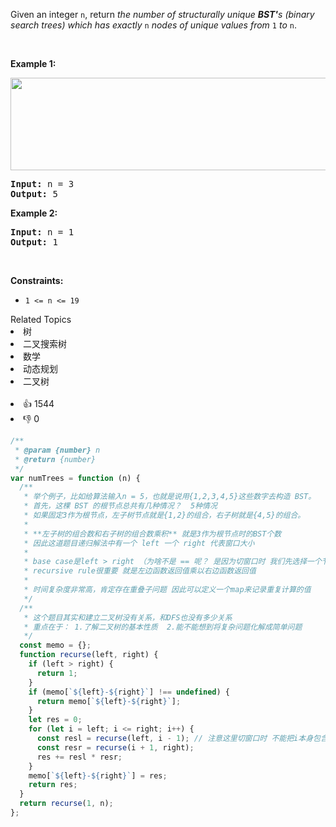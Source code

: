 <p>Given an integer <code>n</code>, return <em>the number of structurally unique <strong>BST&#39;</strong>s (binary search trees) which has exactly </em><code>n</code><em> nodes of unique values from</em> <code>1</code> <em>to</em> <code>n</code>.</p>

<p>&nbsp;</p>
<p><strong>Example 1:</strong></p>
<img alt="" src="https://assets.leetcode.com/uploads/2021/01/18/uniquebstn3.jpg" style="width: 600px; height: 148px;" />
<pre>
<strong>Input:</strong> n = 3
<strong>Output:</strong> 5
</pre>

<p><strong>Example 2:</strong></p>

<pre>
<strong>Input:</strong> n = 1
<strong>Output:</strong> 1
</pre>

<p>&nbsp;</p>
<p><strong>Constraints:</strong></p>

<ul>
	<li><code>1 &lt;= n &lt;= 19</code></li>
</ul>
<div><div>Related Topics</div><div><li>树</li><li>二叉搜索树</li><li>数学</li><li>动态规划</li><li>二叉树</li></div></div><br><div><li>👍 1544</li><li>👎 0</li></div>

```js
/**
 * @param {number} n
 * @return {number}
 */
var numTrees = function (n) {
  /**
   * 举个例子，比如给算法输入n = 5，也就是说用{1,2,3,4,5}这些数字去构造 BST。
   * 首先，这棵 BST 的根节点总共有几种情况？  5种情况
   * 如果固定3作为根节点，左子树节点就是{1,2}的组合，右子树就是{4,5}的组合。
   *
   * **左子树的组合数和右子树的组合数乘积** 就是3作为根节点时的BST个数
   * 因此这道题目递归解法中有一个 left 一个 right 代表窗口大小
   *
   * base case是left > right （为啥不是 == 呢？ 是因为切窗口时 我们先选择一个节点 然后以这个点为切点取左右边）
   * recursive rule很重要 就是左边函数返回值乘以右边函数返回值
   *
   * 时间复杂度非常高，肯定存在重叠子问题 因此可以定义一个map来记录重复计算的值
   */
  /**
   * 这个题目其实和建立二叉树没有关系，和DFS也没有多少关系
   * 重点在于： 1.了解二叉树的基本性质  2.能不能想到将复杂问题化解成简单问题
   */
  const memo = {};
  function recurse(left, right) {
    if (left > right) {
      return 1;
    }
    if (memo[`${left}-${right}`] !== undefined) {
      return memo[`${left}-${right}`];
    }
    let res = 0;
    for (let i = left; i <= right; i++) {
      const resl = recurse(left, i - 1); // 注意这里切窗口时 不能把i本身包含进去
      const resr = recurse(i + 1, right);
      res += resl * resr;
    }
    memo[`${left}-${right}`] = res;
    return res;
  }
  return recurse(1, n);
};
```
